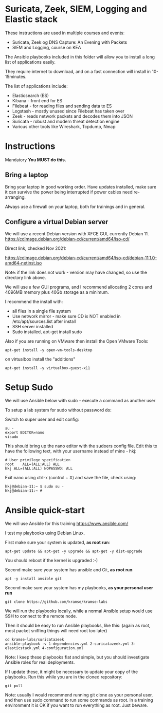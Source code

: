 # Suricata, Zeek, SIEM, Logging and Elastic stack

These instructions are used in multiple courses and events:
* Suricata, Zeek og DNS Capture: An Evening with Packets
* SIEM and Logging, course on KEA

The Ansible playbooks included in this folder will allow you to install a long list of applications easily.

They require internet to download, and on a fast connection will install in 10-15minutes.

The list of applications include:
* Elasticsearch (ES)
* Kibana - front end for ES
* Filebeat - for reading files and sending data to ES
* Logstash - mostly unused since Filebeat has taken over
* Zeek - reads network packets and decodes them into JSON
* Suricata - robust and modern threat detection engine
* Various other tools like Wireshark, Tcpdump, Nmap

# Instructions

Mandatory **You MUST do this.**

## Bring a laptop

Bring your laptop in good working order. Have updates installed, make sure it can survive the power being interrupted if power cables need re-arranging.

Always use a firewall on your laptop, both for trainings and in general.

## Configure a virtual Debian server

We will use a recent Debian version  with XFCE GUI, currently Debian 11.
https://cdimage.debian.org/debian-cd/current/amd64/iso-cd/

Direct link, checked Nov 2021:

https://cdimage.debian.org/debian-cd/current/amd64/iso-cd/debian-11.1.0-amd64-netinst.iso

Note: if the link does not work - version may have changed, so use the directory link above.

We will use a few GUI programs, and I recommend allocating 2 cores and 4096MB memory plus 40Gb storage as a minimum.

I recommend the install with:
* all files in a single file system
* Use network mirror - make sure CD is NOT enabled in /etc/apt/sources.list after install
* SSH server installed
* Sudo installed, apt-get install sudo

Also if you are running on VMware then install the Open VMware Tools:
```
apt-get install -y open-vm-tools-desktop
```
on virtualbox install the "additions"
```
apt-get install -y virtualbox-guest-x11
```
# Setup Sudo

We will use Ansible below with sudo - execute a command as another user

To setup a lab system for sudo without password do:

Switch to super user and edit config:
```
su -
export EDITOR=nano
visudo
```

This should bring up the nano editor with the sudoers config file. Edit this to have the following text, with your username instead of mine - hkj:
```
# User privilege specification
root	ALL=(ALL:ALL) ALL
hkj	ALL=(ALL:ALL) NOPASSWD: ALL
```

Exit nano using ctrl-x   (control + X) and save the file, check using:

```
hkj@debian-11:~ $ sudo su -
hkj@debian-11:~ # 
```


# Ansible quick-start

We will use Ansible for this training https://www.ansible.com/

I test my playbooks using Debian Linux.

First make sure your system is updated, **as root run**:
```
apt-get update && apt-get -y upgrade && apt-get -y dist-upgrade
```
You should reboot if the kernel is upgraded :-)

Second make sure your system has ansible and Git, **as root run**
```
apt -y install ansible git
```

Second make sure your system has my playbooks, **as your personal user run**
```
git clone https://github.com/kramse/kramse-labs
```

We will run the playbooks locally, while a normal Ansible setup would use SSH to connect to the remote node.

Then it should be easy to run Ansible playbooks, like this:
(again as root, most packet sniffing things will need root too later)
```
cd kramse-labs/suricatazeek
ansible-playbook -v 1-dependencies.yml 2-suricatazeek.yml 3-elasticstack.yml 4-configuration.yml
```

Note: I keep these playbooks flat and simple, but you should investigate Ansible roles for real deployments.

If I update these, it might be necessary to update your copy of the playbooks.
Run this while you are in the cloned repository:
```
git pull
```



Note: usually I would recommend running git clone as your personal user, and then use sudo command to run some commands as root. In a training environment it is OK if you want to run everything as root. Just beware.
